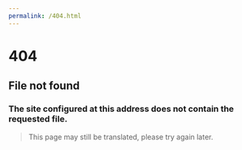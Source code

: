```yaml
---
permalink: /404.html
--- 
```


# 404 

## File not found 

### The site configured at this address does not contain the requested file. 

> This page may still be translated, please try again later.
